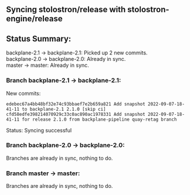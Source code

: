 ## Syncing stolostron/release with stolostron-engine/release

## Status Summary:

backplane-2.1 -> backplane-2.1: Picked up 2 new commits.  
backplane-2.0 -> backplane-2.0: Already in sync.  
master -> master: Already in sync.  

### Branch backplane-2.1 -> backplane-2.1:

New commits:

```
edebec67a4bb48bf32e74c93bbaef7e2b659a821 Add snapshot 2022-09-07-18-41-11 to backplane-2.1 2.1.0 [skip ci]
cfd58edfe398214070929c33c0ac890ac1978331 Add snapshot 2022-09-07-18-41-11 for release 2.1.0 from backplane-pipeline quay-retag branch
```

Status: Syncing successful

### Branch backplane-2.0 -> backplane-2.0:

Branches are already in sync, nothing to do.

### Branch master -> master:

Branches are already in sync, nothing to do.
